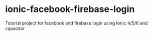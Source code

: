 # ionic-facebook-firebase-login
Tutorial project for facebook and firebase login using Ionic 4/5/6 and capacitor
